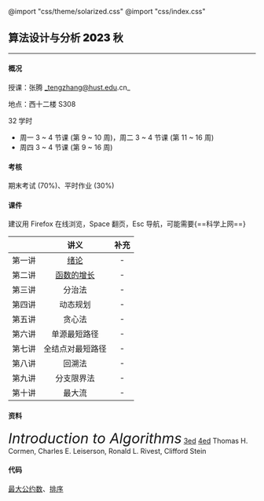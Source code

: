 @import "css/theme/solarized.css"
@import "css/index.css"

## 算法设计与分析 <span style="font-weight:900">2023</span> 秋

---

#### 概况

授课：张腾 _tengzhang@hust.edu.cn_

地点：西十二楼 S308

32 学时

- 周一 3 ~ 4 节课 (第 9 ~ 10 周)，周二 3 ~ 4 节课 (第 11 ~ 16 周)
- 周四 3 ~ 4 节课 (第 9 ~ 16 周)

<div class="top-2"></div>

#### 考核

期末考试 (70%)、平时作业 (30%)

#### 课件

建议用 Firefox 在线浏览，Space 翻页，Esc 导航，可能需要{==科学上网==}

<div class="threelines outline head-highlight">

|        |             讲义             | 补充 |
| :----: | :--------------------------: | :--: |
| 第一讲 |    [绪论](slides/01.html)    |  -   |
| 第二讲 | [函数的增长](slides/02.html) |  -   |
| 第三讲 |            分治法            |  -   |
| 第四讲 |           动态规划           |  -   |
| 第五讲 |            贪心法            |  -   |
| 第六讲 |         单源最短路径         |  -   |
| 第七讲 |       全结点对最短路径       |  -   |
| 第八讲 |            回溯法            |  -   |
| 第九讲 |          分支限界法          |  -   |
| 第十讲 |            最大流            |  -   |

</div>

#### 资料

<span style="font-size:1.8rem;font-style:italic">Introduction to Algorithms</span> [3ed](<books/Introduction%20to%20Algorithms%20(3ed)%20-%20Thomas%20H.%20Cormen,%20Charles%20E.%20Leiserson,%20Ronald%20L.%20Rivest,%20Clifford%20Stein.pdf>) [4ed](<books/Introduction%20to%20Algorithms%20(4ed)%20-%20Thomas%20H.%20Cormen,%20Charles%20E.%20Leiserson,%20Ronald%20L.%20Rivest,%20Clifford%20Stein.pdf>)
Thomas H. Cormen, Charles E. Leiserson, Ronald L. Rivest, Clifford Stein

#### 代码

[最大公约数](codes/gcd.ipynb)、[排序](codes/sorting.ipynb)

